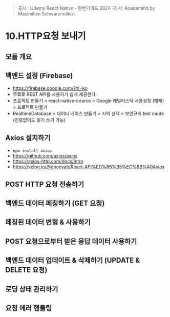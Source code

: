 > 출처 : Udemy React Native - 완변가이드 2024 (강사: Academind by Maximilian Schwarzmüller)

# 10.HTTP요청 보내기
## 모듈 개요

## 백엔드 설정 (Firebase)
- https://firebase.google.com/?hl=ko
- 무료로 REST API를 사용하기 쉽게 제공한다.
- 프로젝트 만들기 > react-native-cource > Google 애널리스틱 사용설정 (해제) > 프로젝트 만들기
- RealtimeDatabase > 데이터 베이스 만들기 > 지역 선택 > 보안규칙 test mode (인증없이도 읽기 쓰기 가능)

## Axios 설치하기
- `npm install axios`
- https://github.com/axios/axios
- https://axios-http.com/docs/intro
- https://velog.io/@gnoeyah/React-API%ED%86%B5%EC%8B%A0Axios

## POST HTTP 요청 전송하기

## 백엔드 데이터 페칭하기 (GET 요청)

## 페칭된 데이터 변형 & 사용하기

## POST 요청으로부터 받은 응답 데이터 사용하기

## 백엔드 데이터 업데이트 & 삭제하기 (UPDATE & DELETE 요청)

## 로딩 상태 관리하기

## 요청 에러 핸들링

